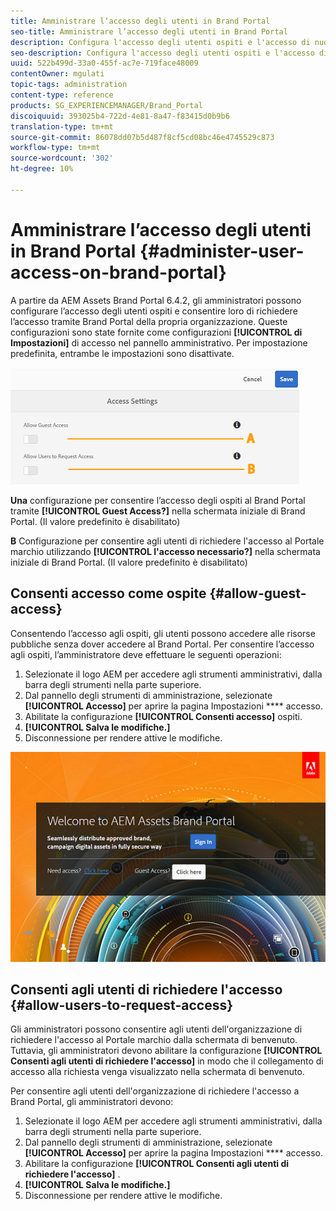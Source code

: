 ```yaml
---
title: Amministrare l’accesso degli utenti in Brand Portal
seo-title: Amministrare l’accesso degli utenti in Brand Portal
description: Configura l'accesso degli utenti ospiti e l'accesso di nuovi utenti sul portale del marchio.
seo-description: Configura l'accesso degli utenti ospiti e l'accesso di nuovi utenti sul portale del marchio.
uuid: 522b499d-33a0-455f-ac7e-719face48009
contentOwner: mgulati
topic-tags: administration
content-type: reference
products: SG_EXPERIENCEMANAGER/Brand_Portal
discoiquuid: 393025b4-722d-4e81-8a47-f83415d0b9b6
translation-type: tm+mt
source-git-commit: 86078dd07b5d487f8cf5cd08bc46e4745529c873
workflow-type: tm+mt
source-wordcount: '302'
ht-degree: 10%

---
```



# Amministrare l’accesso degli utenti in Brand Portal {#administer-user-access-on-brand-portal}

A partire da AEM Assets Brand Portal 6.4.2, gli amministratori possono configurare l’accesso degli utenti ospiti e consentire loro di richiedere l’accesso tramite Brand Portal della propria organizzazione. Queste configurazioni sono state fornite come configurazioni **[!UICONTROL di Impostazioni]** di accesso nel pannello amministrativo. Per impostazione predefinita, entrambe le impostazioni sono disattivate.

![](assets/access-configs.png)

**Una** configurazione per consentire l’accesso degli ospiti al Brand Portal tramite **[!UICONTROL Guest Access?]** nella schermata iniziale di Brand Portal. (Il valore predefinito è disabilitato)

**B** Configurazione per consentire agli utenti di richiedere l&#39;accesso al Portale marchio utilizzando **[!UICONTROL l&#39;accesso necessario?]** nella schermata iniziale di Brand Portal. (Il valore predefinito è disabilitato)

## Consenti accesso come ospite {#allow-guest-access}

Consentendo l’accesso agli ospiti, gli utenti possono accedere alle risorse pubbliche senza dover accedere al Brand Portal.
Per consentire l’accesso agli ospiti, l’amministratore deve effettuare le seguenti operazioni:

1. Selezionate il logo AEM per accedere agli strumenti amministrativi, dalla barra degli strumenti nella parte superiore.
1. Dal pannello degli strumenti di amministrazione, selezionate **[!UICONTROL Accesso]** per aprire la pagina Impostazioni **** accesso.
1. Abilitate la configurazione **[!UICONTROL Consenti accesso]** ospiti.
1. **[!UICONTROL Salva le modifiche.]**
1. Disconnessione per rendere attive le modifiche.

![](assets/bp-welcome-screen.png)

## Consenti agli utenti di richiedere l&#39;accesso {#allow-users-to-request-access}

Gli amministratori possono consentire agli utenti dell&#39;organizzazione di richiedere l&#39;accesso al Portale marchio dalla schermata di benvenuto. Tuttavia, gli amministratori devono abilitare la configurazione **[!UICONTROL Consenti agli utenti di richiedere l&#39;accesso]** in modo che il collegamento di accesso alla richiesta venga visualizzato nella schermata di benvenuto.

Per consentire agli utenti dell&#39;organizzazione di richiedere l&#39;accesso a Brand Portal, gli amministratori devono:

1. Selezionate il logo AEM per accedere agli strumenti amministrativi, dalla barra degli strumenti nella parte superiore.
1. Dal pannello degli strumenti di amministrazione, selezionate **[!UICONTROL Accesso]** per aprire la pagina Impostazioni **** accesso.
1. Abilitare la configurazione **[!UICONTROL Consenti agli utenti di richiedere l&#39;accesso]** .
1. **[!UICONTROL Salva le modifiche.]**
1. Disconnessione per rendere attive le modifiche.
